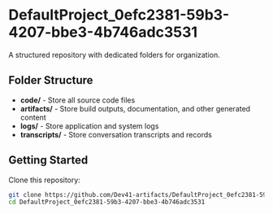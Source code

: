 # DefaultProject_0efc2381-59b3-4207-bbe3-4b746adc3531
A structured repository with dedicated folders for organization.

## Folder Structure

- **code/** - Store all source code files
- **artifacts/** - Store build outputs, documentation, and other generated content
- **logs/** - Store application and system logs
- **transcripts/** - Store conversation transcripts and records

## Getting Started

Clone this repository:
```bash
git clone https://github.com/Dev41-artifacts/DefaultProject_0efc2381-59b3-4207-bbe3-4b746adc3531
cd DefaultProject_0efc2381-59b3-4207-bbe3-4b746adc3531
```

